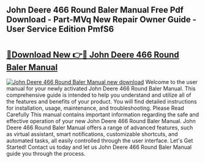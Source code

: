 ## John Deere 466 Round Baler Manual Free Pdf Download - Part-MVq New Repair Owner Guide - User Service Edition PmfS6

# <h2><a href="http://bc95864.oget.top/?id=John+Deere+466+Round+Baler+Manual">🔗Download New 👉🔴 John Deere 466 Round Baler Manual</a></h2>

[![John Deere 466 Round Baler Manual new download](https://i.imgur.com/5g1atiW.png)](http://bc95864.oget.top/?id=John+Deere+466+Round+Baler+Manual)
Welcome to the user manual for your newly activated John Deere 466 Round Baler Manual. This comprehensive guide is intended to help you understand and utilize all of the features and benefits of your product. You will find detailed instructions for installation, usage, maintenance, and troubleshooting. Please Read Carefully This manual contains important information regarding the safe and effective operation of your new John Deere 466 Round Baler Manual. John Deere 466 Round Baler Manual offers a range of advanced features, such as virtual assistant, smart notifications, customizable shortcuts, and automated tasks, all easily controlled through the user interface. Let's Get Started! Contact us today and let us John Deere 466 Round Baler Manual guide you through the process.
